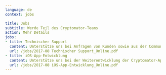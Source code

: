 ```yaml
---
language: de
context: jobs

title: Jobs
subtitle: Werde Teil des Cryptomator-Teams
action: Mehr Details
jobs:
- title: Technischer Support
  content: Unterstütze uns bei Anfragen von Kunden sowie aus der Community und erstelle Inhalte für unsere Knowledge Base.
  url: /jobs/2017-08 Technischer Support_Online.pdf
- title: iOS-App-Entwicklung
  content: Unterstütze uns bei der Weiterentwicklung der Cryptomator-App für iOS.
  url: /jobs/2017-08 iOS-App-Entwicklung_Online.pdf
---
```

